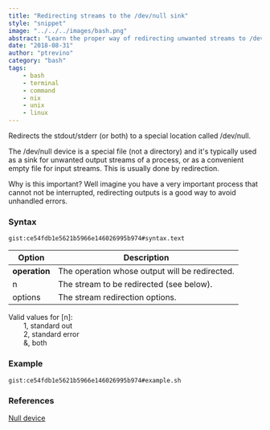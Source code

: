```yaml
---
title: "Redirecting streams to the /dev/null sink"
style: "snippet"
image: "../../../images/bash.png"
abstract: "Learn the proper way of redirecting unwanted streams to /dev/null."
date: "2018-08-31"
author: "ptrevino"
category: "bash"
tags:
    - bash
    - terminal
    - command
    - nix
    - unix
    - linux    
---
```


<div class="tldr" markdown="true">

  Redirects the stdout/stderr (or both) to a special location called /dev/null.  

  The /dev/null device is a special file (not a directory) and it's typically used 
  as a sink for unwanted output streams of a process, or as a convenient empty 
  file for input streams. This is usually done by redirection.  

  Why is this important? Well imagine you have a very important process that 
  cannot not be interrupted, redirecting outputs is a good way to avoid 
  unhandled errors.

</div>

<!-- start:abstract -->

### Syntax

`gist:ce54fdb1e5621b5966e146026995b974#syntax.text`

| Option        | Description                                    |
| ------------- | ---------------------------------------------- |
| **operation** | The operation whose output will be redirected. |
| n             | The stream to be redirected (see below).       |
| options       | The stream redirection options.                |

Valid values for [n]:
<span style="display: block; margin-left: 30px;" markdown="1">1, standard out</span>
<span style="display: block; margin-left: 30px;" markdown="1">2, standard error</span>
<span style="display: block; margin-left: 30px;" markdown="1">&, both</span>

<!-- end:abstract -->

### Example

`gist:ce54fdb1e5621b5966e146026995b974#example.sh`

### References
[Null device](https://en.wikipedia.org/wiki/Null_device)
